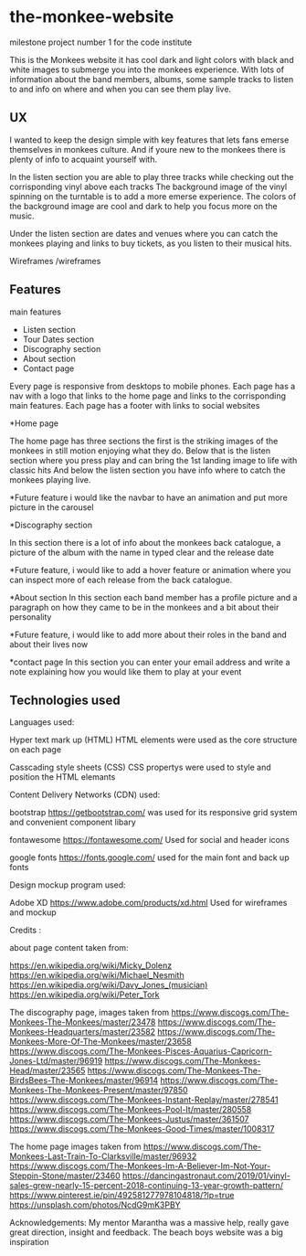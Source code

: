 # the-monkee-website
milestone project number 1 for the code institute

This is the Monkees website it has cool dark and light colors with black and white images to submerge you into the monkees experience. 
With lots of information about the band members, albums, some sample tracks to listen to and info on where and when you can see them play live.

UX
----------------------

I wanted to keep the design simple with key features that lets fans emerse themselves in monkees culture. And if youre new to the monkees there 
is plenty of info to acquaint yourself with.

In the listen section you are able to play three tracks while checking out the corrisponding vinyl above each tracks
The background image of the vinyl spinning on the turntable is to add a more emerse experience.
The colors of the background image are cool and dark to help you focus more on the music.

Under the listen section are dates and venues where you can catch the monkees playing and links to buy tickets,
as you listen to their musical hits.



Wireframes /wireframes




Features
---------------------------------

main features

* Listen section
* Tour Dates section
* Discography section
* About section
* Contact page



Every page is responsive from desktops to mobile phones.
Each page has a nav with a logo that links to the home page and links to the corrisponding main features.
Each page has a footer with links to social websites

*Home page

The home page has three sections the first is the striking images of the monkees in still motion enjoying what they do.
Below that is the listen section where you press play and can bring the 1st landing image to life with classic hits
And below the listen section you have info where to catch the monkees playing live.

*Future feature i would like the navbar to have an animation and put more picture in the carousel

*Discography section

In this section there is a lot of info about the monkees back catalogue, a picture of the album with the name in typed clear and the release date

*Future feature, i would like to add a hover feature or animation where you can inspect more of each release from the back catalogue.

*About section
In this section each band member has a profile picture and a paragraph on how they came to be in the monkees and a bit about their personality

*Future feature, i would like to add more about their roles in the band and about their lives now

*contact page
In this section you can enter your email address and write a note explaining how you would like them to play at your event



Technologies used 
-------------------------------

Languages used:

Hyper text mark up (HTML)
HTML elements were used as the core structure on each page

Casscading style sheets (CSS)
CSS propertys were used to style and position the HTML elemants

Content Delivery Networks (CDN) used:

bootstrap https://getbootstrap.com/
was used for its responsive grid system and convenient component libary

fontawesome https://fontawesome.com/
Used for social and header icons

google fonts https://fonts.google.com/
used for the main font and back up fonts

Design mockup program used:

Adobe XD https://www.adobe.com/products/xd.html
Used for wireframes and mockup
































































Credits :

about page content taken from:

https://en.wikipedia.org/wiki/Micky_Dolenz
https://en.wikipedia.org/wiki/Michael_Nesmith
https://en.wikipedia.org/wiki/Davy_Jones_(musician)
https://en.wikipedia.org/wiki/Peter_Tork

The discography page, images taken from
https://www.discogs.com/The-Monkees-The-Monkees/master/23478
https://www.discogs.com/The-Monkees-Headquarters/master/23582
https://www.discogs.com/The-Monkees-More-Of-The-Monkees/master/23658
https://www.discogs.com/The-Monkees-Pisces-Aquarius-Capricorn-Jones-Ltd/master/96919
https://www.discogs.com/The-Monkees-Head/master/23565
https://www.discogs.com/The-Monkees-The-BirdsBees-The-Monkees/master/96914
https://www.discogs.com/The-Monkees-The-Monkees-Present/master/97850
https://www.discogs.com/The-Monkees-Instant-Replay/master/278541
https://www.discogs.com/The-Monkees-Pool-It/master/280558
https://www.discogs.com/The-Monkees-Justus/master/361507
https://www.discogs.com/The-Monkees-Good-Times/master/1008317

The home page images taken from
https://www.discogs.com/The-Monkees-Last-Train-To-Clarksville/master/96932
https://www.discogs.com/The-Monkees-Im-A-Believer-Im-Not-Your-Steppin-Stone/master/23460
https://dancingastronaut.com/2019/01/vinyl-sales-grew-nearly-15-percent-2018-continuing-13-year-growth-pattern/
https://www.pinterest.ie/pin/492581277978104818/?lp=true
https://unsplash.com/photos/NcdG9mK3PBY

Acknowledgements:
My mentor Marantha was a massive help, really gave great direction, insight and feedback.
The beach boys website was a big inspiration 


